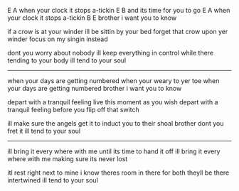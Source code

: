E                     A
when your clock it stops a-tickin
E                     B
and its time for you to go
E                     A
when your clock it stops a-tickin
B                     E
brother i want you to know

if a crow is at your winder
ill be sittin by your bed
forget that crow upon yer winder
focus on my singin instead

dont you worry about nobody
ill keep everything in control
while there tending to your body
ill tend to your soul

----

when your days are getting numbered
when your weary to yer toe
when your days are getting numbered
brother i want you to know

depart with a tranquil feeling
live this moment as you wish
depart with a tranquil feeling
before you flip off that switch


ill make sure the angels get it
to induct you to their shoal
brother dont you fret it
ill tend to your soul

----

ill bring it every where with me
until its time to hand it off
ill bring it every where with me
making sure its never lost

itl rest right next to mine
i know theres room in there for both
theyll be there intertwined
ill tend to your soul
